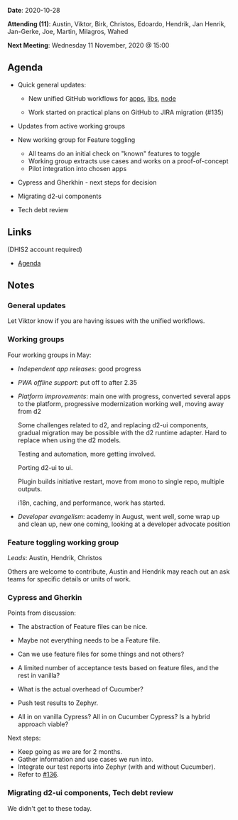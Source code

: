 **Date**: 2020-10-28

**Attending (11)**: Austin, Viktor, Birk, Christos, Edoardo, Hendrik,
Jan Henrik,  Jan-Gerke, Joe, Martin, Milagros, Wahed

**Next Meeting**: Wednesday 11 November, 2020 @ 15:00

## Agenda

-	Quick general updates:

	-	New unified GitHub workflows for [apps](https://github.com/dhis2/workflows/blob/master/ci/dhis2-verify-app.yml), [libs](https://github.com/dhis2/workflows/blob/master/ci/dhis2-verify-lib.yml), [node](https://github.com/dhis2/workflows/blob/master/ci/dhis2-verify-node.yml)

	-	Work started on practical plans on GitHub to JIRA migration (#135)

- 	Updates from active working groups

-	New working group for Feature toggling

	-	All teams do an initial check on "known" features to toggle
	-	Working group extracts use cases and works on a proof-of-concept
	-	Pilot integration into chosen apps

-	Cypress and Gherkhin - next steps for decision

-	Migrating d2-ui components

-	Tech debt review

## Links

(DHIS2 account required)

*	[Agenda](https://github.com/dhis2/notes/issues/134)

## Notes

### General updates

Let Viktor know if you are having issues with the unified workflows.

### Working groups

Four working groups in May:

*	_Independent app releases_: good progress

*	_PWA offline support_: put off to after 2.35

*	_Platform improvements_: main one with progress, converted several apps to
	the platform, progressive modernization working well, moving away from d2

	Some challenges related to d2, and replacing d2-ui components, gradual
	migration may be possible with the d2 runtime adapter. Hard to replace when
	using the d2 models.

	Testing and automation, more getting involved.

	Porting d2-ui to ui.

	Plugin builds initiative restart, move from mono to single repo, multiple outputs.

	i18n, caching, and performance, work has started.

*	_Developer evangelism_: academy in August, went well, some wrap up and clean
	up, new one coming, looking at a developer advocate position

### Feature toggling working group

_Leads_: Austin, Hendrik, Christos

Others are welcome to contribute, Austin and Hendrik may reach out an ask teams
for specific details or units of work.

### Cypress and Gherkin

Points from discussion:

-	The abstraction of Feature files can be nice.

-	Maybe not everything needs to be a Feature file.

-	Can we use feature files for some things and not others?

-	A limited number of acceptance tests based on feature files, and the rest in vanilla?

-	What is the actual overhead of Cucumber?

-	Push test results to Zephyr.

-	All in on vanilla Cypress? All in on Cucumber Cypress? Is a hybrid approach viable?

Next steps:

-	Keep going as we are for 2 months.
-	Gather information and use cases we run into.
-	Integrate our test reports into Zephyr (with and without Cucumber).
-	Refer to [#136](https://github.com/dhis2/notes/issues/136).
	
### Migrating d2-ui components, Tech debt review

We didn't get to these today.
